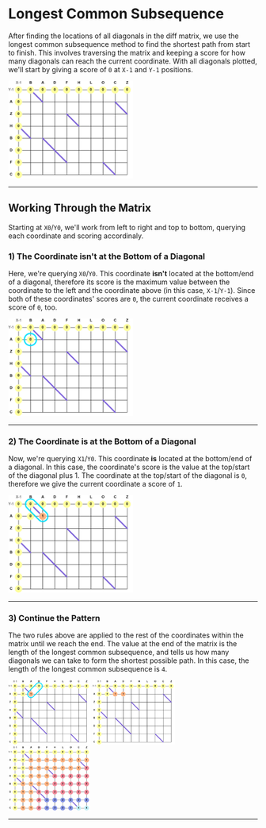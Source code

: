 # Longest Common Subsequence

After finding the locations of all diagonals in the diff matrix, we use the longest common subsequence method to find the shortest path from start to finish. This involves traversing the matrix and keeping a score for how many diagonals can reach the current coordinate. With all diagonals plotted, we'll start by giving a score of `0` at `X-1` and `Y-1` positions.

<img src="images/badfhlocz-grid-lcs-partial-1.jpg" width="50%" height="50%">

-----

## Working Through the Matrix

Starting at `X0`/`Y0`, we'll work from left to right and top to bottom, querying each coordinate and scoring accordinaly.

### 1) The Coordinate isn't at the Bottom of a Diagonal

Here, we're querying `X0`/`Y0`. This coordinate **isn't** located at the bottom/end of a diagonal, therefore its score is the maximum value between the coordinate to the left and the coordinate above (in this case, `X-1`/`Y-1`). Since both of these coordinates' scores are `0`, the current coordinate receives a score of `0`, too.

<img src="images/badfhlocz-grid-lcs-partial-2.jpg" width="50%" height="50%">

-----

### 2) The Coordinate is at the Bottom of a Diagonal

Now, we're querying `X1`/`Y0`. This coordinate **is** located at the bottom/end of a diagonal. In this case, the coordinate's score is the value at the top/start of the diagonal plus 1. The coordinate at the top/start of the diagonal is `0`, therefore we give the current coordinate a score of `1`.

<img src="images/badfhlocz-grid-lcs-partial-3.jpg" width="50%" height="50%">

-----

### 3) Continue the Pattern

The two rules above are applied to the rest of the coordinates within the matrix until we reach the end. The value at the end of the matrix is the length of the longest common subsequence, and tells us how many diagonals we can take to form the shortest possible path. In this case, the length of the longest common subsequence is `4`.

<img src="images/badfhlocz-grid-lcs-partial-4.jpg" width="33%" height="33%"> <img src="images/badfhlocz-grid-lcs-partial-5.jpg" width="33%" height="33%"> <img src="images/badfhlocz-grid-lcs-complete.jpg" width="33%" height="33%">

-----
